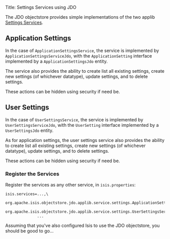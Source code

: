 Title: Settings Services using JDO

The JDO objectstore provides simple implementations of the two applib [Settings Services](../../../../reference/services/settings-services.html).

## Application Settings

In the case of `ApplicationSettingsService`, the service is implemented by `ApplicationSettingsServiceJdo`, with the `ApplicationSetting` interface implemented by a `ApplicationSettingsJdo` entity.

The service also provides the ability to create list all existing settings, create new settings (of whichever datatype), update settings, and to delete settings.

These actions can be hidden using security if need be.  


## User Settings

In the case of `UserSettingsService`, the service is implemented by `UserSettingsServiceJdo`, with the `UserSetting` interface implemented by a `UserSettingsJdo` entity.

As for application settings, the user settings service also provides the ability to create list all existing settings, create new settings (of whichever datatype), update settings, and to delete settings.

These actions can be hidden using security if need be.  


### Register the Services

Register the services as any other service, in `isis.properties`:

    isis.services=...,\
                  org.apache.isis.objectstore.jdo.applib.service.settings.ApplicationSettingsServiceJdo,\
                  org.apache.isis.objectstore.jdo.applib.service.settings.UserSettingsServiceJdo,\
                  ...

Assuming that you've also configured Isis to use the JDO objectstore, you should be good to go...
